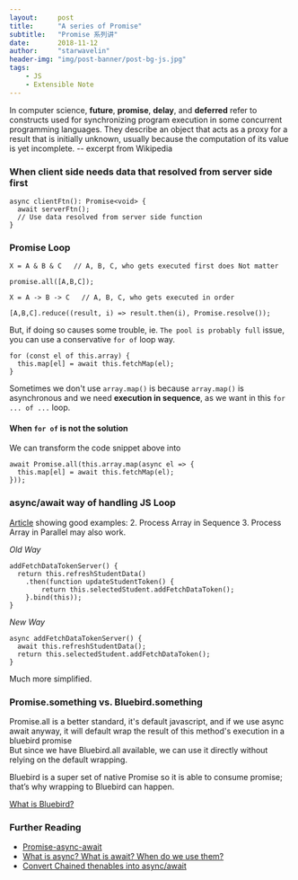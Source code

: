 ```yaml
---
layout:     post
title:      "A series of Promise"
subtitle:   "Promise 系列讲"
date:       2018-11-12
author:     "starwavelin"
header-img: "img/post-banner/post-bg-js.jpg"
tags:
    - JS
    - Extensible Note
---
```

In computer science, **future**, **promise**, **delay**, and **deferred** refer to constructs used for synchronizing program execution in some concurrent programming languages. They describe an object that acts as a proxy for a result that is initially unknown, usually because the computation of its value is yet incomplete.
-- excerpt from Wikipedia

### When client side needs data that resolved from server side first

```
async clientFtn(): Promise<void> {
  await serverFtn();
  // Use data resolved from server side function
}
```

### Promise Loop
```
X = A & B & C   // A, B, C, who gets executed first does Not matter

promise.all([A,B,C]);
```

```
X = A -> B -> C   // A, B, C, who gets executed in order

[A,B,C].reduce((result, i) => result.then(i), Promise.resolve());
```

But, if doing so causes some trouble, ie. `The pool is probably full` issue, you can use a conservative `for of` loop way.

```
for (const el of this.array) {
  this.map[el] = await this.fetchMap(el);
}
```
Sometimes we don't use `array.map()` is because `array.map()` is asynchronous and we need **execution in sequence**, as we want in this `for ... of ...` loop.

#### When `for of` is not the solution
We can transform the code snippet above into
```
await Promise.all(this.array.map(async el => {
  this.map[el] = await this.fetchMap(el);
}));
```

### async/await way of handling JS Loop
[Article](https://blog.lavrton.com/javascript-loops-how-to-handle-async-await-6252dd3c795) showing good examples:
2. Process Array in Sequence
3. Process Array in Parallel    may also work.

*Old Way*
```
addFetchDataTokenServer() {
  return this.refreshStudentData()
    .then(function updateStudentToken() {
        return this.selectedStudent.addFetchDataToken();
    }.bind(this));
}
```

*New Way*
```
async addFetchDataTokenServer() {
  await this.refreshStudentData();
  return this.selectedStudent.addFetchDataToken();
}
```
Much more simplified.


### Promise.something vs. Bluebird.something
Promise.all is a better standard, it's default javascript, and if we use async await anyway, it will default wrap the result of this method's execution in a bluebird promise  
But since we have Bluebird.all available, we can use it directly without relying on the default wrapping.

Bluebird is a super set of native Promise so it is able to consume promise; that’s why wrapping to Bluebird can happen.

[What is Bluebird?](http://bluebirdjs.com/docs/getting-started.html)

### Further Reading
- [Promise-async-await](https://codeburst.io/javascript-es-2017-learn-async-await-by-example-48acc58bad65)
- [What is async? What is await? When do we use them?](https://basarat.gitbooks.io/typescript/docs/async-await.html)
- [Convert Chained thenables into async/await](http://www.syntaxsuccess.com/viewarticle/async-and-await-in-typescript)
